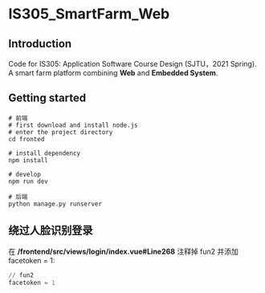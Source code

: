 # IS305_SmartFarm_Web
## Introduction
Code for IS305: Application Software Course Design (SJTU，2021 Spring).
A smart farm platform combining **Web** and **Embedded System**.

## Getting started
```shell
# 前端
# first download and install node.js
# enter the project directory
cd fronted

# install dependency
npm install

# develop
npm run dev

# 后端
python manage.py runserver
```

## 绕过人脸识别登录
在 **/frontend/src/views/login/index.vue#Line268** 注释掉 fun2 并添加 facetoken = 1:
```python
// fun2
facetoken = 1
```
